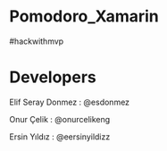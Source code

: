 # Pomodoro_Xamarin
#hackwithmvp 


# Developers

Elif Seray Donmez : @esdonmez

Onur Çelik : @onurcelikeng

Ersin Yıldız : @eersinyildizz
